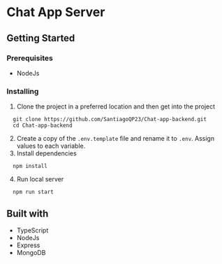 # Chat App Server

## Getting Started
### Prerequisites
- NodeJs 

### Installing

1. Clone the project in a preferred location and then get into the project
```
  git clone https://github.com/SantiagoQP23/Chat-app-backend.git
  cd Chat-app-backend
```
2. Create a copy of the `.env.template` file and rename it to `.env`. Assign values to each variable.
3. Install dependencies
```
  npm install
```
4. Run local server
```
  npm run start
```
## Built with
- TypeScript
- NodeJs
- Express
- MongoDB
